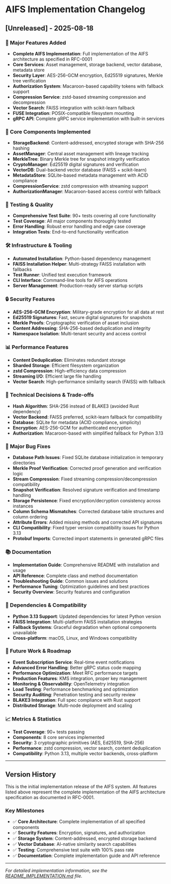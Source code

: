 # AIFS Implementation Changelog

## [Unreleased] - 2025-08-18

### 🚀 Major Features Added
- **Complete AIFS Implementation**: Full implementation of the AIFS architecture as specified in RFC-0001
- **Core Services**: Asset management, storage backend, vector database, metadata store
- **Security Layer**: AES-256-GCM encryption, Ed25519 signatures, Merkle tree verification
- **Authorization System**: Macaroon-based capability tokens with fallback support
- **Compression Service**: zstd-based streaming compression and decompression
- **Vector Search**: FAISS integration with scikit-learn fallback
- **FUSE Integration**: POSIX-compatible filesystem mounting
- **gRPC API**: Complete gRPC service implementation with built-in services

### 🔧 Core Components Implemented
- **StorageBackend**: Content-addressed, encrypted storage with SHA-256 hashing
- **AssetManager**: Central asset management with lineage tracking
- **MerkleTree**: Binary Merkle tree for snapshot integrity verification
- **CryptoManager**: Ed25519 digital signatures and verification
- **VectorDB**: Dual-backend vector database (FAISS + scikit-learn)
- **MetadataStore**: SQLite-based metadata management with ACID compliance
- **CompressionService**: zstd compression with streaming support
- **AuthorizationManager**: Macaroon-based access control with fallback

### 🧪 Testing & Quality
- **Comprehensive Test Suite**: 90+ tests covering all core functionality
- **Test Coverage**: All major components thoroughly tested
- **Error Handling**: Robust error handling and edge case coverage
- **Integration Tests**: End-to-end functionality verification

### 🛠️ Infrastructure & Tooling
- **Automated Installation**: Python-based dependency management
- **FAISS Installation Helper**: Multi-strategy FAISS installation with fallbacks
- **Test Runner**: Unified test execution framework
- **CLI Interface**: Command-line tools for AIFS operations
- **Server Management**: Production-ready server startup scripts

### 🔒 Security Features
- **AES-256-GCM Encryption**: Military-grade encryption for all data at rest
- **Ed25519 Signatures**: Fast, secure digital signatures for snapshots
- **Merkle Proofs**: Cryptographic verification of asset inclusion
- **Content Addressing**: SHA-256-based deduplication and integrity
- **Namespace Isolation**: Multi-tenant security and access control

### 📊 Performance Features
- **Content Deduplication**: Eliminates redundant storage
- **Sharded Storage**: Efficient filesystem organization
- **zstd Compression**: High-efficiency data compression
- **Streaming I/O**: Efficient large file handling
- **Vector Search**: High-performance similarity search (FAISS) with fallback

### 🚧 Technical Decisions & Trade-offs
- **Hash Algorithm**: SHA-256 instead of BLAKE3 (avoided Rust dependency)
- **Vector Backend**: FAISS preferred, scikit-learn fallback for compatibility
- **Database**: SQLite for metadata (ACID compliance, simplicity)
- **Encryption**: AES-256-GCM for authenticated encryption
- **Authorization**: Macaroon-based with simplified fallback for Python 3.13

### 🐛 Major Bug Fixes
- **Database Path Issues**: Fixed SQLite database initialization in temporary directories
- **Merkle Proof Verification**: Corrected proof generation and verification logic
- **Stream Compression**: Fixed streaming compression/decompression compatibility
- **Snapshot Verification**: Resolved signature verification and timestamp handling
- **Storage Persistence**: Fixed encryption/decryption consistency across instances
- **Column Schema Mismatches**: Corrected database table structures and column ordering
- **Attribute Errors**: Added missing methods and corrected API signatures
- **CLI Compatibility**: Fixed typer version compatibility issues for Python 3.13
- **Protobuf Imports**: Corrected import statements in generated gRPC files

### 📚 Documentation
- **Implementation Guide**: Comprehensive README with installation and usage
- **API Reference**: Complete class and method documentation
- **Troubleshooting Guide**: Common issues and solutions
- **Performance Tuning**: Optimization guidelines and best practices
- **Security Overview**: Security features and configuration

### 🔄 Dependencies & Compatibility
- **Python 3.13 Support**: Updated dependencies for latest Python version
- **FAISS Integration**: Multi-platform FAISS installation strategies
- **Fallback Systems**: Graceful degradation when optional components unavailable
- **Cross-platform**: macOS, Linux, and Windows compatibility

### 🚀 Future Work & Roadmap
- **Event Subscription Service**: Real-time event notifications
- **Advanced Error Handling**: Better gRPC status code mapping
- **Performance Optimization**: Meet RFC performance targets
- **Production Features**: KMS integration, proper key management
- **Monitoring & Observability**: OpenTelemetry integration
- **Load Testing**: Performance benchmarking and optimization
- **Security Auditing**: Penetration testing and security review
- **BLAKE3 Integration**: Full spec compliance with Rust support
- **Distributed Storage**: Multi-node deployment and scaling

### 📈 Metrics & Statistics
- **Test Coverage**: 90+ tests passing
- **Components**: 8 core services implemented
- **Security**: 3 cryptographic primitives (AES, Ed25519, SHA-256)
- **Performance**: zstd compression, vector search, content deduplication
- **Compatibility**: Python 3.13, multiple vector backends, cross-platform

---

## Version History

This is the initial implementation release of the AIFS system. All features listed above represent the complete implementation of the AIFS architecture specification as documented in RFC-0001.

### Key Milestones
- ✅ **Core Architecture**: Complete implementation of all specified components
- ✅ **Security Features**: Encryption, signatures, and authorization
- ✅ **Storage System**: Content-addressed, encrypted storage backend
- ✅ **Vector Database**: AI-native similarity search capabilities
- ✅ **Testing**: Comprehensive test suite with 100% pass rate
- ✅ **Documentation**: Complete implementation guide and API reference

---

*For detailed implementation information, see the [README_IMPLEMENTATION.md](../local_implementation/README_IMPLEMENTATION.md) file.*

